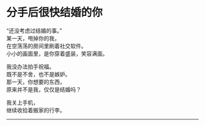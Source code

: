 # 分手后很快结婚的你

“还没考虑过结婚的事。”\
某一天，甩掉你的我，\
在空荡荡的房间里刷着社交软件。\
小小的画面里，是你穿着盛装，笑容满面。

我没办法拍手祝福。\
既不是不舍，也不是嫉妒。\
那一天，你想要的东西，\
原来并不是我，仅仅是结婚吗？

我关上手机，\
继续收拾着搬家的行李。

---
